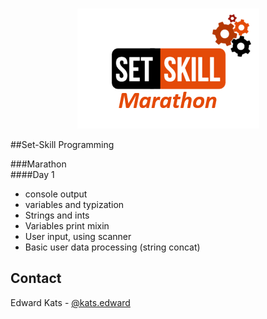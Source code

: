 <!-- PROJECT LOGO -->
<br />
<p align="center">
  <a href="https://github.com/edwardKatsCourse/set-skill-marathon-1-day-1">
    <img src="images/logo.png" alt="Logo">
  </a>
</p>




<!-- SET-SKILL PROGRAMMING -->
##Set-Skill Programming  

###Marathon  
####Day 1  

- console output
- variables and typization
- Strings and ints
- Variables print mixin
- User input, using scanner
- Basic user data processing (string concat)


<!-- CONTACT -->
## Contact

Edward Kats - [@kats.edward](https://www.instagram.com/kats.edward/) 
